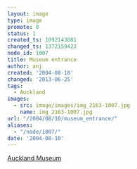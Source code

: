 ```yaml
---
layout: image
type: image
promote: 0
status: 1
created_ts: 1092143081
changed_ts: 1372159423
node_id: 1007
title: Museum entrance
author: anj
created: '2004-08-10'
changed: '2013-06-25'
tags:
  - Auckland
images:
  - src: image/images/img_2163-1007.jpg
    name: img_2163-1007.jpg
url: "/2004/08/10/museum_entrance/"
aliases:
  - "/node/1007/"
date: '2004-08-10'
---
```

[Auckland Museum](http://www.aucklandmuseum.com/)
